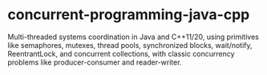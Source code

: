 # concurrent-programming-java-cpp
Multi-threaded systems coordination in Java and C++11/20, using primitives like semaphores, mutexes, thread pools, synchronized blocks, wait/notify, ReentrantLock, and concurrent collections, with classic concurrency problems like producer-consumer and reader-writer.
